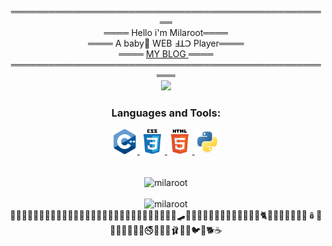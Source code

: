 <p align="center">
  <a>════════════════════════════════════════════════════</a><br>
  <a>════ Hello i'm Milaroot════ </a><br>
  <a>════ A baby👶 WEB ꓞꓕꓛ Player════ </a><br>
  <a>════ <a href='https://milaroot.github.io'>MY BLOG </a>════ </a><br>
  <a>═════════════════════════════════════════════════════</a><br>
  <a href="https://www.youtube.com/watch?v=lcPHFQP9GN0">
  <img src="https://github.com/Milaroot/Milaroot/blob/main/MILA.gif" />
  </a>
  <br>
</p>
<h3 align="center">Languages and Tools:</h3>
<p align="center"> 
  <a href="https://www.w3schools.com/cpp/" target="_blank"> 
    <img src="https://raw.githubusercontent.com/devicons/devicon/master/icons/cplusplus/cplusplus-original.svg" alt="cplusplus" width="40" height="40"/> 
  </a> 
  <a href="https://www.w3schools.com/css/" target="_blank"> 
    <img src="https://raw.githubusercontent.com/devicons/devicon/master/icons/css3/css3-original-wordmark.svg" alt="css3" width="40" height="40"/> 
  </a> 
  <a href="https://www.w3.org/html/" target="_blank"> 
  <img src="https://raw.githubusercontent.com/devicons/devicon/master/icons/html5/html5-original-wordmark.svg" alt="html5" width="40" height="40"/> 
  </a> 
  <a href="https://www.python.org" target="_blank"> 
    <img src="https://raw.githubusercontent.com/devicons/devicon/master/icons/python/python-original.svg" alt="python" width="40" height="40"/>
  </a><br>
  <br><br>
  <img src="https://github-readme-stats.vercel.app/api?username=milaroot&show_icons=true&locale=en&&theme=ocean_dark" alt="milaroot" />
  <br>
  <br>
  <img src="https://github-readme-stats.vercel.app/api/top-langs?username=milaroot&show_icons=true&locale=en&layout=compact&&theme=ocean_dark" alt="milaroot" /><br>
  <a>👖🍍🍔🦺🏯🎠👤🍁🎲🐄💞🤢🎅🎏🐛🚳💩🗿💝🐼🐍🗾💮🧮🧦🦤🥂🚧🎪🛹😜🚬💞🎿😘🤣🍴🗾🔮🌽🍴🤤👯🐈💪🫣💜🤖👲🎍⛵🪆🎩🙁🔭🤟💎🤒🔭🚭👖🎣😞🩰👖👄🐦🔧🐕☕</a>
</p>









